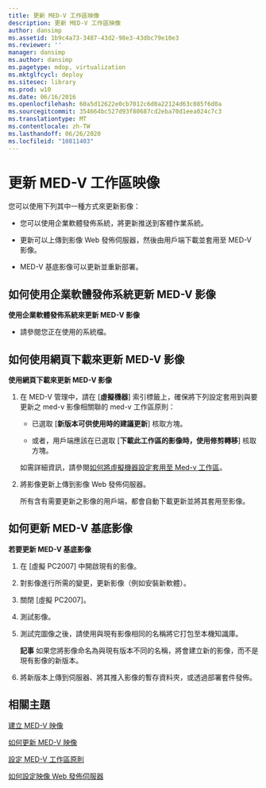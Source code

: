 ```yaml
---
title: 更新 MED-V 工作區映像
description: 更新 MED-V 工作區映像
author: dansimp
ms.assetid: 1b9c4a73-3487-43d2-98e3-43dbc79e10e3
ms.reviewer: ''
manager: dansimp
ms.author: dansimp
ms.pagetype: mdop, virtualization
ms.mktglfcycl: deploy
ms.sitesec: library
ms.prod: w10
ms.date: 06/16/2016
ms.openlocfilehash: 60a5d12622e0cb7012c6d0a22124d63c085f6d0a
ms.sourcegitcommit: 354664bc527d93f80687cd2eba70d1eea024c7c3
ms.translationtype: MT
ms.contentlocale: zh-TW
ms.lasthandoff: 06/26/2020
ms.locfileid: "10811403"
---
```

# 更新 MED-V 工作區映像


您可以使用下列其中一種方式來更新影像：

-   您可以使用企業軟體發佈系統，將更新推送到客體作業系統。

-   更新可以上傳到影像 Web 發佈伺服器，然後由用戶端下載並套用至 MED-V 影像。

-   MED-V 基底影像可以更新並重新部署。

## <a href="" id="bkmk-howtoupdateamedvimageusinganesd"></a>如何使用企業軟體發佈系統更新 MED-V 影像


**使用企業軟體發佈系統來更新 MED-V 影像**

-   請參閱您正在使用的系統檔。

## <a href="" id="bkmk-howtoupdateamedvimageusingwebdownload"></a>如何使用網頁下載來更新 MED-V 影像


**使用網頁下載來更新 MED-V 影像**

1.  在 MED-V 管理中，請在 [**虛擬機器**] 索引標籤上，確保將下列設定套用到與要更新之 med-v 影像相關聯的 med-v 工作區原則：

    -   已選取 [**新版本可供使用時的建議更新**] 核取方塊。

    -   或者，用戶端應該在已選取 [**下載此工作區的影像時，使用修剪轉移**] 核取方塊。

    如需詳細資訊，請參閱[如何將虛擬機器設定套用至 Med-v 工作區](how-to-apply-virtual-machine-settings-to-a-med-v-workspace.md)。

2.  將影像更新上傳到影像 Web 發佈伺服器。

    所有含有需要更新之影像的用戶端，都會自動下載更新並將其套用至影像。

## <a href="" id="bkmk-howtoupdateamedvbaseimage"></a>如何更新 MED-V 基底影像


**若要更新 MED-V 基底影像**

1.  在 [虛擬 PC2007] 中開啟現有的影像。

2.  對影像進行所需的變更，更新影像（例如安裝新軟體）。

3.  關閉 [虛擬 PC2007]。

4.  測試影像。

5.  測試完圖像之後，請使用與現有影像相同的名稱將它打包至本機知識庫。

    **記事** 如果您將影像命名為與現有版本不同的名稱，將會建立新的影像，而不是現有影像的新版本。

     

6.  將新版本上傳到伺服器、將其推入影像的暫存資料夾，或透過部署套件發佈。

## 相關主題


[建立 MED-V 映像](creating-a-med-v-image.md)

[如何更新 MED-V 映像](how-to-update-a-med-v-image.md)

[設定 MED-V 工作區原則](configuring-med-v-workspace-policies.md)

[如何設定映像 Web 發佈伺服器](how-to-configure-the-image-web-distribution-server.md)

 

 





